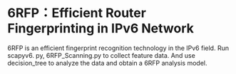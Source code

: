 # **6RFP：Efficient Router Fingerprinting in IPv6 Network**

6RFP is an efficient fingerprint recognition technology in the IPv6 field.
Run scapyv6. py, 6RFP_Scanning.py to collect feature data.
And use decision_tree to analyze the data and obtain a 6RFP analysis model.
